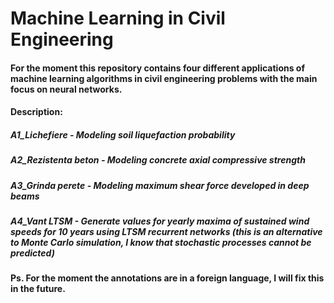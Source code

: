 # Machine Learning in Civil Engineering
#### For the moment this repository contains four different applications of machine learning algorithms in civil engineering problems with the main focus on neural networks.
#### Description:
##### A1_Lichefiere - Modeling soil liquefaction probability
##### A2_Rezistenta beton - Modeling concrete axial compressive strength 
##### A3_Grinda perete - Modeling maximum shear force developed in deep beams
##### A4_Vant LTSM - Generate values for yearly  maxima of sustained wind speeds for 10 years using LTSM recurrent networks (this is an alternative to Monte Carlo simulation, I know that stochastic processes cannot be predicted)
#### Ps. For the moment the annotations are in a foreign language, I will fix this in the future.
